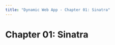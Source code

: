 ```yaml
--- 
title: "Dynamic Web App - Chapter 01: Sinatra"
---
```


Chapter 01: Sinatra
===================

 
